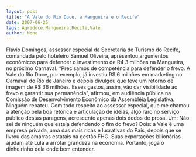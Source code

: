 ```yaml
---
layout: post
title: "A Vale do Rio Doce, a Mangueira e o Recife"
date: 2007-06-25
tags: Agridoce,Mangueira,Recife,Vale
author: None
---
```

Fl&aacute;vio Domingos, assessor especial da Secretaria de Turismo do Recife, comandada pelo hoteleiro Samuel Oliveira, apresentou argumentos econ&ocirc;micos para defender o investimento de R4 3 milh&otilde;es na Mangueira, no pr&oacute;ximo Carnaval. 
&ldquo;Precisamos de compet&ecirc;ncia para defender o frevo. A Vale do Rio Doce, por exemplo, j&aacute; investiu R$ 6 milh&otilde;es em marketing no Carnaval do Rio de Janeiro e depois divulgou que teve um retorno de imagem de R$ 36 milh&otilde;es. Esses gastos, assim, v&atilde;o dar visibilidade ao frevo e garantir sua perman&ecirc;ncia&rdquo;, afirmou, em audi&ecirc;ncia p&uacute;blica na Comiss&atilde;o de Desenvolvimento Econ&ocirc;mico da Assembl&eacute;ia Legislativa. Ningu&eacute;m rebateu.
Com todo respeito ao assessor especial, que me chamou a aten&ccedil;&atilde;o pela boa ret&oacute;rica e articula&ccedil;&atilde;o de id&eacute;ias, algo raro no servi&ccedil;o p&uacute;blico destas paragens, acrescento apenas dois dedos de prosa.
Um: N&atilde;o sei de ningu&eacute;m que esteja defendendo o fim do frevo?
Dois: a Vale &eacute; uma empresa privada, uma das mais ricas e lucrativas do Pa&iacute;s, depois que se livrou das amarras estatais na gest&atilde;o FHC. Suas exporta&ccedil;&otilde;es bilion&aacute;rias ajudam at&eacute; Lula a arrotar grandeza na economia. Portanto, joga o dinheirinho dela onde bem entender. 